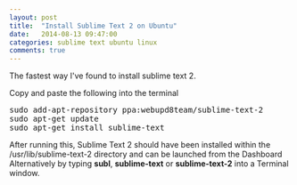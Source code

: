 ```yaml
---
layout: post
title:  "Install Sublime Text 2 on Ubuntu"
date:   2014-08-13 09:47:00
categories: sublime text ubuntu linux
comments: true
---
```


The fastest way I've found to install sublime text 2.

<!--more-->

Copy and paste the following into the terminal
<pre>
sudo add-apt-repository ppa:webupd8team/sublime-text-2
sudo apt-get update
sudo apt-get install sublime-text
</pre>

After running this, Sublime Text 2 should have been installed within the /usr/lib/sublime-text-2 directory and can be launched from the Dashboard
Alternatively by typing <strong>subl</strong>, <strong>sublime-text</strong> or <strong>sublime-text-2</strong> into a Terminal window.
